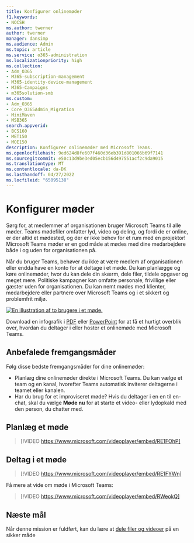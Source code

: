 ```yaml
---
title: Konfigurer onlinemøder
f1.keywords:
- NOCSH
ms.author: twerner
author: twerner
manager: dansimp
ms.audience: Admin
ms.topic: article
ms.service: o365-administration
ms.localizationpriority: high
ms.collection:
- Adm_O365
- M365-subscription-management
- M365-identity-device-management
- M365-Campaigns
- m365solution-smb
ms.custom:
- Adm_O365
- Core_O365Admin_Migration
- MiniMaven
- MSB365
search.appverid:
- BCS160
- MET150
- MOE150
description: Konfigurer onlinemøder med Microsoft Teams.
ms.openlocfilehash: 9ed624d8fe607f460d36eb391d801066b69f7141
ms.sourcegitcommit: e50c13d9be3ed05ecb156d497551acf2c9da9015
ms.translationtype: MT
ms.contentlocale: da-DK
ms.lasthandoff: 04/27/2022
ms.locfileid: "65095138"
---
```

# <a name="set-up-meetings"></a>Konfigurer møder

Sørg for, at medlemmer af organisationen bruger Microsoft Teams til alle møder. Teams mødefiler omfatter lyd, video og deling, og fordi de er online, er der altid et mødested, og der er ikke behov for et rum med en projektor! Microsoft Teams møder er en god måde at mødes med dine medarbejdere både i og uden for organisationen på. 

Når du bruger Teams, behøver du ikke at være medlem af organisationen eller endda have en konto for at deltage i et møde. Du kan planlægge og køre onlinemøder, hvor du kan dele din skærm, dele filer, tildele opgaver og meget mere. Politiske kampagner kan omfatte personale, frivillige eller gæster uden for organisationen. Du kan nemt mødes med klienter, medarbejdere eller partnere over Microsoft Teams og i et sikkert og problemfrit miljø.

[![En illustration af to brugere i et møde.](../media/HostOnlineMeeting-thumb-358x201.png)](https://go.microsoft.com/fwlink/?linkid=2078712)

Download en infografik i [PDF](https://go.microsoft.com/fwlink/?linkid=2078712) eller [PowerPoint](https://go.microsoft.com/fwlink/?linkid=2079515) for at få et hurtigt overblik over, hvordan du deltager i eller hoster et onlinemøde med Microsoft Teams.

## <a name="best-practices"></a>Anbefalede fremgangsmåder

Følg disse bedste fremgangsmåder for dine onlinemøder:

- Planlæg dine onlinemøder direkte i Microsoft Teams. Du kan vælge et team og en kanal, hvorefter Teams automatisk inviterer deltagerne i teamet eller kanalen.
- Har du brug for et improviseret møde? Hvis du deltager i en en til en-chat, skal du vælge **Møde nu** for at starte et video- eller lydopkald med den person, du chatter med.

## <a name="schedule-a-meeting"></a>Planlæg et møde

> [!VIDEO https://www.microsoft.com/videoplayer/embed/RE1FOhP]

## <a name="join-a-meeting"></a>Deltag i et møde

> [!VIDEO https://www.microsoft.com/videoplayer/embed/RE1FYWn]

Få mere at vide om møde i Microsoft Teams:

> [!VIDEO https://www.microsoft.com/videoplayer/embed/RWeokQ]

## <a name="next-objective"></a>Næste mål

Når denne mission er fuldført, kan du lære at [dele filer og videoer](share-files-and-videos.md) på en sikker måde


